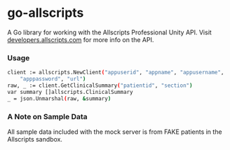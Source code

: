 # go-allscripts

A Go library for working with the Allscripts Professional Unity API. Visit 
[developers.allscripts.com](http://developer.allscripts.com) for more info on
the API.  

### Usage

```sh
client := allscripts.NewClient("appuserid", "appname", "appusername",
    "apppassword", "url")
raw, _ := client.GetClinicalSummary("patientid", "section")
var summary []allscripts.ClinicalSummary
_ = json.Unmarshal(raw, &summary)
```

### A Note on Sample Data
All sample data included with the mock server is from FAKE patients in the
Allscripts sandbox.
